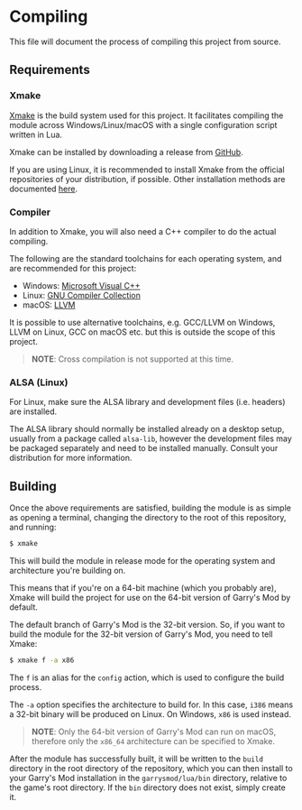 # Compiling

This file will document the process of compiling this project from source.

## Requirements

### Xmake

[Xmake](https://xmake.io/#/) is the build system used for this project.
It facilitates compiling the module across Windows/Linux/macOS with a single
configuration script written in Lua.

Xmake can be installed by downloading a release from
[GitHub](https://github.com/xmake-io/xmake/releases).

If you are using Linux, it is recommended to install Xmake from the official
repositories of your distribution, if possible. Other installation methods
are documented [here](https://xmake.io/#/guide/installation).

### Compiler

In addition to Xmake, you will also need a C++ compiler to do the actual
compiling.

The following are the standard toolchains for each operating system, and are
recommended for this project:

+ Windows: [Microsoft Visual C++](https://visualstudio.microsoft.com/vs/features/cplusplus/)
+ Linux: [GNU Compiler Collection](https://gcc.gnu.org/)
+ macOS: [LLVM](https://llvm.org/)

It is possible to use alternative toolchains, e.g. GCC/LLVM on Windows,
LLVM on Linux, GCC on macOS etc. but this is outside the scope of this project.

> **NOTE**: Cross compilation is not supported at this time.

### ALSA (Linux)

For Linux, make sure the ALSA library and development files (i.e. headers) are
installed.

The ALSA library should normally be installed already on a desktop setup,
usually from a package called `alsa-lib`, however the development files may
be packaged separately and need to be installed manually. Consult your
distribution for more information.

## Building

Once the above requirements are satisfied, building the module is as simple as
opening a terminal, changing the directory to the root of this repository, and
running:

```bash
$ xmake
```

This will build the module in release mode for the operating system and
architecture you're building on.

This means that if you're on a 64-bit machine (which you probably are), Xmake
will build the project for use on the 64-bit version of Garry's Mod by default.

The default branch of Garry's Mod is the 32-bit version. So, if you want to
build the module for the 32-bit version of Garry's Mod, you need to tell Xmake:

```bash
$ xmake f -a x86
```

The `f` is an alias for the `config` action, which is used to configure the
build process.

The `-a` option specifies the architecture to build for. In this case, `i386`
means a 32-bit binary will be produced on Linux. On Windows, `x86` is used
instead.

> **NOTE**: Only the 64-bit version of Garry's Mod can run on macOS, therefore
only the `x86_64` architecture can be specified to Xmake.

After the module has successfully built, it will be written to the `build`
directory in the root directory of the repository, which you can then install
to your Garry's Mod installation in the `garrysmod/lua/bin` directory, relative
to the game's root directory. If the `bin` directory does not exist, simply
create it.
